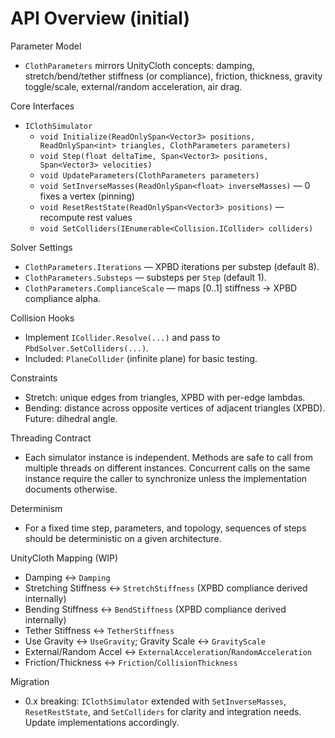 API Overview (initial)
======================

Parameter Model
- `ClothParameters` mirrors UnityCloth concepts: damping, stretch/bend/tether stiffness (or compliance), friction, thickness, gravity toggle/scale, external/random acceleration, air drag.

Core Interfaces
- `IClothSimulator`
  - `void Initialize(ReadOnlySpan<Vector3> positions, ReadOnlySpan<int> triangles, ClothParameters parameters)`
  - `void Step(float deltaTime, Span<Vector3> positions, Span<Vector3> velocities)`
  - `void UpdateParameters(ClothParameters parameters)`
  - `void SetInverseMasses(ReadOnlySpan<float> inverseMasses)` — 0 fixes a vertex (pinning)
  - `void ResetRestState(ReadOnlySpan<Vector3> positions)` — recompute rest values
  - `void SetColliders(IEnumerable<Collision.ICollider> colliders)`

Solver Settings
- `ClothParameters.Iterations` — XPBD iterations per substep (default 8).
- `ClothParameters.Substeps` — substeps per `Step` (default 1).
- `ClothParameters.ComplianceScale` — maps [0..1] stiffness → XPBD compliance alpha.

Collision Hooks
- Implement `ICollider.Resolve(...)` and pass to `PbdSolver.SetColliders(...)`.
- Included: `PlaneCollider` (infinite plane) for basic testing.

Constraints
- Stretch: unique edges from triangles, XPBD with per-edge lambdas.
- Bending: distance across opposite vertices of adjacent triangles (XPBD). Future: dihedral angle.

Threading Contract
- Each simulator instance is independent. Methods are safe to call from multiple threads on different instances. Concurrent calls on the same instance require the caller to synchronize unless the implementation documents otherwise.

Determinism
- For a fixed time step, parameters, and topology, sequences of steps should be deterministic on a given architecture.

UnityCloth Mapping (WIP)
- Damping ↔ `Damping`
- Stretching Stiffness ↔ `StretchStiffness` (XPBD compliance derived internally)
- Bending Stiffness ↔ `BendStiffness` (XPBD compliance derived internally)
- Tether Stiffness ↔ `TetherStiffness`
- Use Gravity ↔ `UseGravity`; Gravity Scale ↔ `GravityScale`
- External/Random Accel ↔ `ExternalAcceleration`/`RandomAcceleration`
- Friction/Thickness ↔ `Friction`/`CollisionThickness`

Migration
- 0.x breaking: `IClothSimulator` extended with `SetInverseMasses`, `ResetRestState`, and `SetColliders` for clarity and integration needs. Update implementations accordingly.
